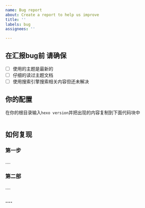 ```yaml
---
name: Bug report
about: Create a report to help us improve
title: ''
labels: bug
assignees: ''

---
```


## 在汇报bug前 请确保

- [ ] 使用的主题是最新的
- [ ] 仔细的读过主题文档
- [ ] 使用搜索引擎搜索相关内容但还未解决

## 你的配置
在你的根目录输入`hexo version`并把出现的内容复制到下面代码块中

```
```

## 如何复现

### 第一步
....
### 第二部
....
### ....
